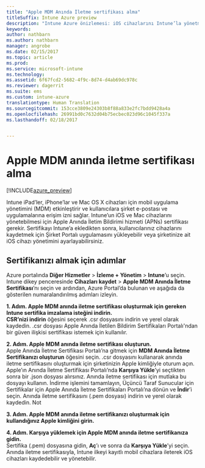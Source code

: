 ```yaml
---
title: "Apple MDM Anında İletme sertifikası alma"
titleSuffix: Intune Azure preview
description: "Intune Azure önizlemesi: iOS cihazlarını Intune’la yönetmek için Apple MDM Anında İletme sertifikası alma adımlarını öğrenin."
keywords: 
author: nathbarn
ms.author: nathbarn
manager: angrobe
ms.date: 02/15/2017
ms.topic: article
ms.prod: 
ms.service: microsoft-intune
ms.technology: 
ms.assetid: 6f67fcd2-5682-4f9c-8d74-d4ab69dc978c
ms.reviewer: dagerrit
ms.suite: ems
ms.custom: intune-azure
translationtype: Human Translation
ms.sourcegitcommit: 153cce3809e24303b8f88a833e2fc7bdd9428a4a
ms.openlocfilehash: 26991bd0c7632d04b75ecbec023d96c1045f337a
ms.lasthandoff: 02/18/2017


---
```


# <a name="get-an-apple-mdm-push-certificate"></a>Apple MDM anında iletme sertifikası alma 

[!INCLUDE[azure_preview](../includes/azure_preview.md)]

Intune iPad’ler, iPhone’lar ve Mac OS X cihazları için mobil uygulama yönetimini (MDM) etkinleştirir ve kullanıcılara şirket e-postası ve uygulamalarına erişim izni sağlar. Intune’un iOS ve Mac cihazlarını yönetebilmesi için Apple Anında İletim Bildirimi hizmeti (APNs) sertifikası gerekir. Sertifikayı Intune’a ekledikten sonra, kullanıcılarınız cihazlarını kaydetmek için Şirket Portalı uygulamasını yükleyebilir veya şirketinize ait iOS cihazı yönetimini ayarlayabilirsiniz.

## <a name="steps-to-get-your-certificate"></a>Sertifikanızı almak için adımlar
Azure portalında **Diğer Hizmetler** > **İzleme + Yönetim** > **Intune**’u seçin. Intune dikey penceresinde **Cihazları kaydet** > **Apple MDM Anında İletme Sertifikası**’nı seçin ve ardından, Azure Portal’da bulunan ve aşağıda da gösterilen numaralandırılmış adımları izleyin.

**1. Adım. Apple MDM anında iletme sertifikası oluşturmak için gereken Intune sertifika imzalama isteğini indirin.**<br>
**CSR’nizi indirin** öğesini seçerek .csr dosyasını indirin ve yerel olarak kaydedin. .csr dosyası Apple Anında İletilen Bildirim Sertifikaları Portalı'ndan bir güven ilişkisi sertifikası istemek için kullanılır.

**2. Adım. Apple MDM anında iletme sertifikası oluşturun.**<br>
Apple Anında İletme Sertifikası Portalı’na gitmek için **MDM Anında İletme Sertifikanızı oluşturun** öğesini seçin. .csr dosyasını kullanarak anında iletme sertifikasını oluşturmak için şirketinizin Apple kimliğiyle oturum açın. Apple’ın Anında İletme Sertifikası Portalı’nda **Karşıya Yükle**’yi seçtikten sonra bir .json dosyası alırsınız. Anında iletme sertifikası için mutlaka bu dosyayı kullanın. İndirme işlemini tamamlayın, Üçüncü Taraf Sunucular için Sertifikalar için Apple Anında İletme Sertifikaları Portalı’na dönün ve **İndir**’i seçin. Anında iletme sertifikasını (.pem dosyası) indirin ve yerel olarak kaydedin.
Not

**3. Adım. Apple MDM anında iletme sertifikanızı oluşturmak için kullandığınız Apple kimliğini girin.**

**4. Adım. Karşıya yüklemek için Apple MDM anında iletme sertifikanıza gidin.**<br>
Sertifika (.pem) dosyasına gidin, **Aç**’ı ve sonra da **Karşıya Yükle**’yi seçin. Anında iletme sertifikasıyla, Intune ilkeyi kayıtlı mobil cihazlara ileterek iOS cihazları kaydedebilir ve yönetebilir.

